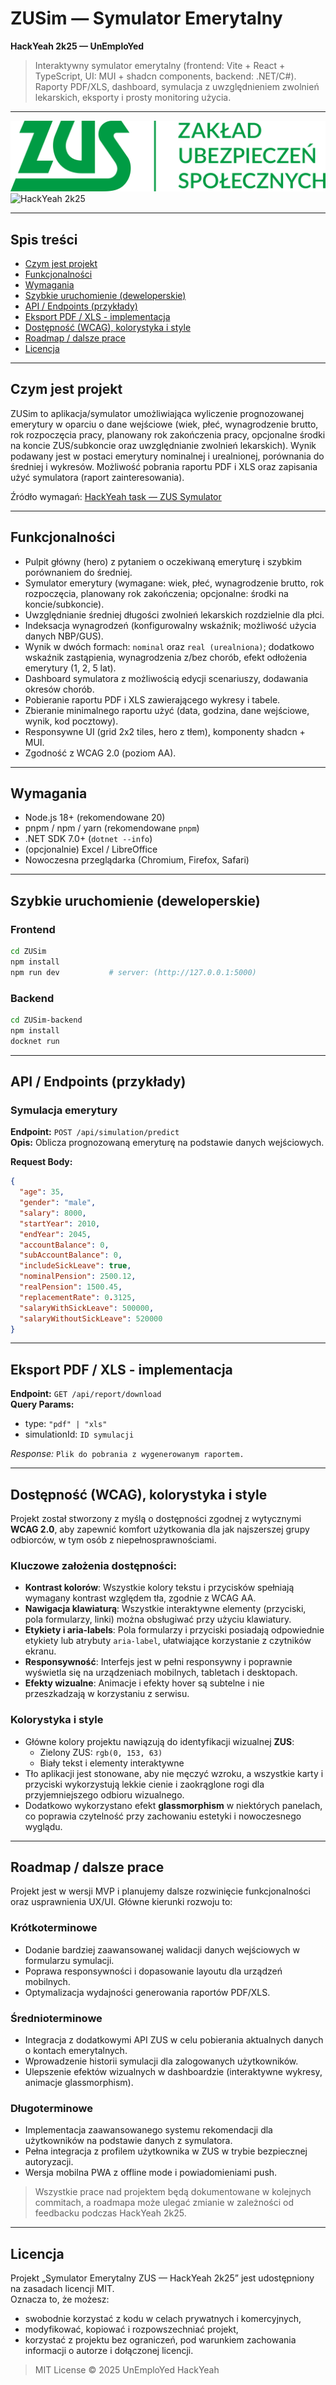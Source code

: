 # ZUSim — Symulator Emerytalny  
**HackYeah 2k25 — UnEmploYed**  

> Interaktywny symulator emerytalny (frontend: Vite + React + TypeScript, UI: MUI + shadcn components, backend: .NET/C#).  
> Raporty PDF/XLS, dashboard, symulacja z uwzględnieniem zwolnień lekarskich, eksporty i prosty monitoring użycia.

---

![ZUS Logo](ZUSim/client/src/components/logo-zus.png) ![HackYeah 2k25](./assets/logo-hackyeah-2k25.png)

---

## Spis treści

- [Czym jest projekt](#czym-jest-projekt)  
- [Funkcjonalności](#funkcjonalności)   
- [Wymagania](#wymagania)   
- [Szybkie uruchomienie (deweloperskie)](#szybkie-uruchomienie-deweloperskie)  
- [API / Endpoints (przykłady)](#api--endpoints-przykłady)  
- [Eksport PDF / XLS - implementacja](#eksport-pdf--xls---implementacja)
- [Dostępność (WCAG), kolorystyka i style](#dostępność-wcag-kolorystyka-i-style)     
- [Roadmap / dalsze prace](#roadmap--dalsze-prace)    
- [Licencja](#licencja)

---

## Czym jest projekt

ZUSim to aplikacja/symulator umożliwiająca wyliczenie prognozowanej emerytury w oparciu o dane wejściowe (wiek, płeć, wynagrodzenie brutto, rok rozpoczęcia pracy, planowany rok zakończenia pracy, opcjonalne środki na koncie ZUS/subkoncie oraz uwzględnianie zwolnień lekarskich). Wynik podawany jest w postaci emerytury nominalnej i urealnionej, porównania do średniej i wykresów. Możliwość pobrania raportu PDF i XLS oraz zapisania użyć symulatora (raport zainteresowania).

Źródło wymagań: [HackYeah task — ZUS Symulator](https://hackyeah.pl/tasks/DETAILS_ZUS_SymulatorEmerytalny.pdf)

---

## Funkcjonalności

- Pulpit główny (hero) z pytaniem o oczekiwaną emeryturę i szybkim porównaniem do średniej.  
- Symulator emerytury (wymagane: wiek, płeć, wynagrodzenie brutto, rok rozpoczęcia, planowany rok zakończenia; opcjonalne: środki na koncie/subkoncie).  
- Uwzględnianie średniej długości zwolnień lekarskich rozdzielnie dla płci.  
- Indeksacja wynagrodzeń (konfigurowalny wskaźnik; możliwość użycia danych NBP/GUS).  
- Wynik w dwóch formach: `nominal` oraz `real (urealniona)`; dodatkowo wskaźnik zastąpienia, wynagrodzenia z/bez chorób, efekt odłożenia emerytury (1, 2, 5 lat).  
- Dashboard symulatora z możliwością edycji scenariuszy, dodawania okresów chorób.  
- Pobieranie raportu PDF i XLS zawierającego wykresy i tabele.  
- Zbieranie minimalnego raportu użyć (data, godzina, dane wejściowe, wynik, kod pocztowy).  
- Responsywne UI (grid 2x2 tiles, hero z tłem), komponenty shadcn + MUI.  
- Zgodność z WCAG 2.0 (poziom AA).

---


## Wymagania

- Node.js 18+ (rekomendowane 20)  
- pnpm / npm / yarn (rekomendowane `pnpm`)  
- .NET SDK 7.0+ (`dotnet --info`)  
- (opcjonalnie) Excel / LibreOffice  
- Nowoczesna przeglądarka (Chromium, Firefox, Safari)

---

## Szybkie uruchomienie (deweloperskie)

### Frontend

```bash
cd ZUSim
npm install       
npm run dev           # server: (http://127.0.0.1:5000)
```
### Backend

```bash
cd ZUSim-backend
npm install       
docknet run           
```

---

## API / Endpoints (przykłady)

### Symulacja emerytury

**Endpoint:** `POST /api/simulation/predict`  
**Opis:** Oblicza prognozowaną emeryturę na podstawie danych wejściowych.

**Request Body:**
```json
{
  "age": 35,
  "gender": "male",
  "salary": 8000,
  "startYear": 2010,
  "endYear": 2045,
  "accountBalance": 0,
  "subAccountBalance": 0,
  "includeSickLeave": true,
  "nominalPension": 2500.12,
  "realPension": 1500.45,
  "replacementRate": 0.3125,
  "salaryWithSickLeave": 500000,
  "salaryWithoutSickLeave": 520000
}
```

---

## Eksport PDF / XLS - implementacja


**Endpoint:** `GET /api/report/download`  
**Query Params:**
- type: `"pdf" | "xls"`
- simulationId: `ID symulacji`

*Response:* `Plik do pobrania z wygenerowanym raportem.`

---

## Dostępność (WCAG), kolorystyka i style

Projekt został stworzony z myślą o dostępności zgodnej z wytycznymi **WCAG 2.0**, aby zapewnić komfort użytkowania dla jak najszerszej grupy odbiorców, w tym osób z niepełnosprawnościami.

### Kluczowe założenia dostępności:
- **Kontrast kolorów**: Wszystkie kolory tekstu i przycisków spełniają wymagany kontrast względem tła, zgodnie z WCAG AA.  
- **Nawigacja klawiaturą**: Wszystkie interaktywne elementy (przyciski, pola formularzy, linki) można obsługiwać przy użyciu klawiatury.  
- **Etykiety i aria-labels**: Pola formularzy i przyciski posiadają odpowiednie etykiety lub atrybuty `aria-label`, ułatwiające korzystanie z czytników ekranu.  
- **Responsywność**: Interfejs jest w pełni responsywny i poprawnie wyświetla się na urządzeniach mobilnych, tabletach i desktopach.  
- **Efekty wizualne**: Animacje i efekty hover są subtelne i nie przeszkadzają w korzystaniu z serwisu.  

### Kolorystyka i style
- Główne kolory projektu nawiązują do identyfikacji wizualnej **ZUS**:  
  - Zielony ZUS: `rgb(0, 153, 63)`  
  - Biały tekst i elementy interaktywne  
- Tło aplikacji jest stonowane, aby nie męczyć wzroku, a wszystkie karty i przyciski wykorzystują lekkie cienie i zaokrąglone rogi dla przyjemniejszego odbioru wizualnego.  
- Dodatkowo wykorzystano efekt **glassmorphism** w niektórych panelach, co poprawia czytelność przy zachowaniu estetyki i nowoczesnego wyglądu.

---

## Roadmap / dalsze prace

Projekt jest w wersji MVP i planujemy dalsze rozwinięcie funkcjonalności oraz usprawnienia UX/UI. Główne kierunki rozwoju to:

### Krótkoterminowe
- Dodanie bardziej zaawansowanej walidacji danych wejściowych w formularzu symulacji.
- Poprawa responsywności i dopasowanie layoutu dla urządzeń mobilnych.
- Optymalizacja wydajności generowania raportów PDF/XLS.

### Średnioterminowe
- Integracja z dodatkowymi API ZUS w celu pobierania aktualnych danych o kontach emerytalnych.
- Wprowadzenie historii symulacji dla zalogowanych użytkowników.
- Ulepszenie efektów wizualnych w dashboardzie (interaktywne wykresy, animacje glassmorphism).

### Długoterminowe
- Implementacja zaawansowanego systemu rekomendacji dla użytkowników na podstawie danych z symulatora.
- Pełna integracja z profilem użytkownika w ZUS w trybie bezpiecznej autoryzacji.
- Wersja mobilna PWA z offline mode i powiadomieniami push.

> Wszystkie prace nad projektem będą dokumentowane w kolejnych commitach, a roadmapa może ulegać zmianie w zależności od feedbacku podczas HackYeah 2k25.

---

## Licencja

Projekt „Symulator Emerytalny ZUS — HackYeah 2k25” jest udostępniony na zasadach licencji MIT.  
Oznacza to, że możesz:

- swobodnie korzystać z kodu w celach prywatnych i komercyjnych,  
- modyfikować, kopiować i rozpowszechniać projekt,  
- korzystać z projektu bez ograniczeń, pod warunkiem zachowania informacji o autorze i dołączonej licencji.

> MIT License © 2025 UnEmploYed HackYeah
